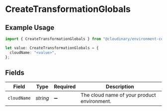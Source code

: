 # CreateTransformationGlobals

## Example Usage

```typescript
import { CreateTransformationGlobals } from "@cloudinary/environment-config/models/operations";

let value: CreateTransformationGlobals = {
  cloudName: "<value>",
};
```

## Fields

| Field                                       | Type                                        | Required                                    | Description                                 |
| ------------------------------------------- | ------------------------------------------- | ------------------------------------------- | ------------------------------------------- |
| `cloudName`                                 | *string*                                    | :heavy_minus_sign:                          | The cloud name of your product environment. |